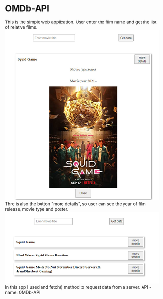# OMDb-API

This is the simple web application. User enter the film name and get the list of relative films.
![Movies list](https://github.com/SofiaSabat/OMDb-API/blob/develop/movie-details.jpg)
Thre is also the button "more details", so user can see the year of film release, movie  type and poster.
![Movies details](https://github.com/SofiaSabat/OMDb-API/blob/develop/movies-list.jpg)
In this app I used  and  fetch() method to request data from a server. 
API - name: OMDb-API
